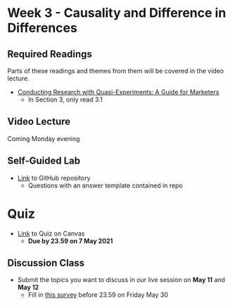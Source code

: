 # Week 3 - Causality and Difference in Differences

## Required Readings

Parts of these readings and themes from them will be covered in the video lecture.

* [Conducting Research with Quasi-Experiments: A Guide for Marketers][goldfarb-tucker]
    * In Section 3, only read 3.1

## Video Lecture

Coming Monday evening

<!-- * [Slides][lecture-slides-03]
* Videos as a [playlist](https://www.youtube.com/watch?v=X4c4-v1ZMeE&list=PL9QkA7C7GRGVPT7CpH90Y8Om79iA26grc) -->

## Self-Guided Lab

* [Link][lab-03] to GitHub repository 
    * Questions with an answer template contained in repo

# Quiz

* [Link][quiz-03] to Quiz on Canvas
    * **Due by 23.59 on 7 May 2021**

## Discussion Class

* Submit the topics you want to discuss in our live session on **May 11** and **May 12**
    * Fill in [this survey][week03-survey] before 23.59 on Friday May 30

[goldfarb-tucker]: https://papers.ssrn.com/sol3/papers.cfm?abstract_id=2420920

[quiz-03]: https://tilburguniversity.instructure.com/courses/7508/quizzes
[lab-03]: https://github.com/tisem-digital-marketing/smwa-lab-03
[week03-survey]: https://forms.gle/2debm9jfAgh34ovFA
